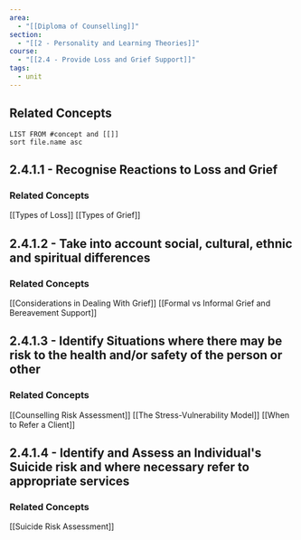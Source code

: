 ```yaml
---
area:
  - "[[Diploma of Counselling]]"
section:
  - "[[2 - Personality and Learning Theories]]"
course:
  - "[[2.4 - Provide Loss and Grief Support]]"
tags:
  - unit
---
```


## Related Concepts
```dataview
LIST FROM #concept and [[]]
sort file.name asc
```
## 2.4.1.1 - Recognise Reactions to Loss and Grief

### Related Concepts
[[Types of Loss]]
[[Types of Grief]]

## 2.4.1.2 - Take into account social, cultural, ethnic and spiritual differences

### Related Concepts
[[Considerations in Dealing With Grief]]
[[Formal vs Informal Grief and Bereavement Support]]
## 2.4.1.3 - Identify Situations where there may be risk to the health and/or safety of the person or other

### Related Concepts
[[Counselling Risk Assessment]]
[[The Stress-Vulnerability Model]]
[[When to Refer a Client]]
## 2.4.1.4 - Identify and Assess an Individual's Suicide risk and where necessary refer to appropriate services
### Related Concepts
[[Suicide Risk Assessment]]